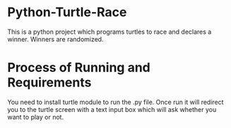 # Python-Turtle-Race
This is a python project which programs turtles to race and declares a winner. Winners are randomized.

# Process of Running and Requirements
You need to install turtle module to run the .py file. Once run it will redirect you to the turtle screen with a text input box which will ask
whether you want to play or not.
